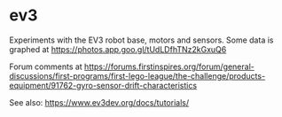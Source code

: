 # ev3

Experiments with the EV3 robot base, motors and sensors.
Some data is graphed at https://photos.app.goo.gl/tUdLDfhTNz2kGxuQ6

Forum comments at https://forums.firstinspires.org/forum/general-discussions/first-programs/first-lego-league/the-challenge/products-equipment/91762-gyro-sensor-drift-characteristics

See also: https://www.ev3dev.org/docs/tutorials/
